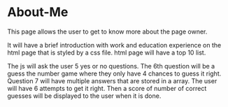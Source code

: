 # About-Me

This page allows the user to get to know more about the page owner.

It will have a brief introduction with work and education experience on the html page that is styled by a css file.
html page will have a top 10 list.


The js will ask the user 5 yes or no questions. The 6th question will be a guess the number game where they only have 4 chances to guess it right.
Question 7 will have multiple answers that are stored in a array.  The user will have 6 attempts to get it right.
Then a score of number of correct guesses will be displayed to the user when it is done.